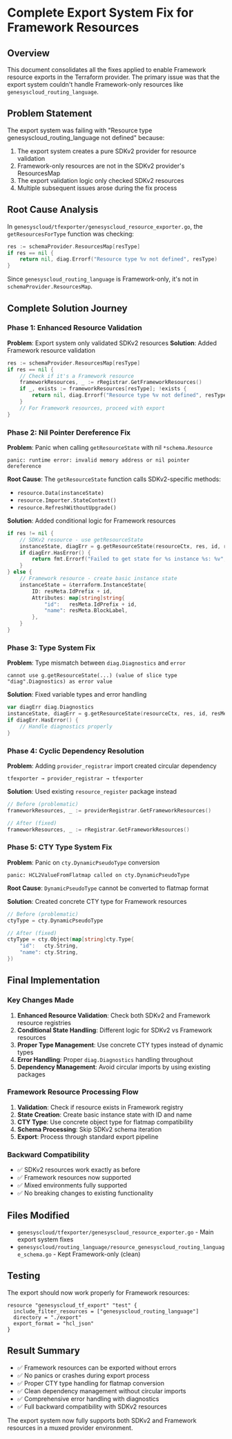# Complete Export System Fix for Framework Resources

## Overview
This document consolidates all the fixes applied to enable Framework resource exports in the Terraform provider. The primary issue was that the export system couldn't handle Framework-only resources like `genesyscloud_routing_language`.

## Problem Statement
The export system was failing with "Resource type genesyscloud_routing_language not defined" because:

1. The export system creates a pure SDKv2 provider for resource validation
2. Framework-only resources are not in the SDKv2 provider's ResourcesMap
3. The export validation logic only checked SDKv2 resources
4. Multiple subsequent issues arose during the fix process

## Root Cause Analysis
In `genesyscloud/tfexporter/genesyscloud_resource_exporter.go`, the `getResourcesForType` function was checking:
```go
res := schemaProvider.ResourcesMap[resType]
if res == nil {
    return nil, diag.Errorf("Resource type %v not defined", resType)
}
```

Since `genesyscloud_routing_language` is Framework-only, it's not in `schemaProvider.ResourcesMap`.

## Complete Solution Journey

### Phase 1: Enhanced Resource Validation
**Problem**: Export system only validated SDKv2 resources
**Solution**: Added Framework resource validation
```go
res := schemaProvider.ResourcesMap[resType]
if res == nil {
    // Check if it's a Framework resource
    frameworkResources, _ := rRegistrar.GetFrameworkResources()
    if _, exists := frameworkResources[resType]; !exists {
        return nil, diag.Errorf("Resource type %v not defined", resType)
    }
    // For Framework resources, proceed with export
}
```

### Phase 2: Nil Pointer Dereference Fix
**Problem**: Panic when calling `getResourceState` with nil `*schema.Resource`
```
panic: runtime error: invalid memory address or nil pointer dereference
```

**Root Cause**: The `getResourceState` function calls SDKv2-specific methods:
- `resource.Data(instanceState)`
- `resource.Importer.StateContext()`
- `resource.RefreshWithoutUpgrade()`

**Solution**: Added conditional logic for Framework resources
```go
if res != nil {
    // SDKv2 resource - use getResourceState
    instanceState, diagErr = g.getResourceState(resourceCtx, res, id, resMeta, meta)
    if diagErr.HasError() {
        return fmt.Errorf("Failed to get state for %s instance %s: %v", resType, id, diagErr)
    }
} else {
    // Framework resource - create basic instance state
    instanceState = &terraform.InstanceState{
        ID: resMeta.IdPrefix + id,
        Attributes: map[string]string{
            "id":   resMeta.IdPrefix + id,
            "name": resMeta.BlockLabel,
        },
    }
}
```

### Phase 3: Type System Fix
**Problem**: Type mismatch between `diag.Diagnostics` and `error`
```
cannot use g.getResourceState(...) (value of slice type "diag".Diagnostics) as error value
```

**Solution**: Fixed variable types and error handling
```go
var diagErr diag.Diagnostics
instanceState, diagErr = g.getResourceState(resourceCtx, res, id, resMeta, meta)
if diagErr.HasError() {
    // Handle diagnostics properly
}
```

### Phase 4: Cyclic Dependency Resolution
**Problem**: Adding `provider_registrar` import created circular dependency
```
tfexporter → provider_registrar → tfexporter
```

**Solution**: Used existing `resource_register` package instead
```go
// Before (problematic)
frameworkResources, _ := providerRegistrar.GetFrameworkResources()

// After (fixed)
frameworkResources, _ := rRegistrar.GetFrameworkResources()
```

### Phase 5: CTY Type System Fix
**Problem**: Panic on `cty.DynamicPseudoType` conversion
```
panic: HCL2ValueFromFlatmap called on cty.DynamicPseudoType
```

**Root Cause**: `DynamicPseudoType` cannot be converted to flatmap format

**Solution**: Created concrete CTY type for Framework resources
```go
// Before (problematic)
ctyType = cty.DynamicPseudoType

// After (fixed)
ctyType = cty.Object(map[string]cty.Type{
    "id":   cty.String,
    "name": cty.String,
})
```

## Final Implementation

### Key Changes Made
1. **Enhanced Resource Validation**: Check both SDKv2 and Framework resource registries
2. **Conditional State Handling**: Different logic for SDKv2 vs Framework resources
3. **Proper Type Management**: Use concrete CTY types instead of dynamic types
4. **Error Handling**: Proper `diag.Diagnostics` handling throughout
5. **Dependency Management**: Avoid circular imports by using existing packages

### Framework Resource Processing Flow
1. **Validation**: Check if resource exists in Framework registry
2. **State Creation**: Create basic instance state with ID and name
3. **CTY Type**: Use concrete object type for flatmap compatibility
4. **Schema Processing**: Skip SDKv2 schema iteration
5. **Export**: Process through standard export pipeline

### Backward Compatibility
- ✅ SDKv2 resources work exactly as before
- ✅ Framework resources now supported
- ✅ Mixed environments fully supported
- ✅ No breaking changes to existing functionality

## Files Modified
- `genesyscloud/tfexporter/genesyscloud_resource_exporter.go` - Main export system fixes
- `genesyscloud/routing_language/resource_genesyscloud_routing_language_schema.go` - Kept Framework-only (clean)

## Testing
The export should now work properly for Framework resources:
```hcl
resource "genesyscloud_tf_export" "test" {
  include_filter_resources = ["genesyscloud_routing_language"]
  directory = "./export"
  export_format = "hcl_json"
}
```

## Result Summary
- ✅ Framework resources can be exported without errors
- ✅ No panics or crashes during export process
- ✅ Proper CTY type handling for flatmap conversion
- ✅ Clean dependency management without circular imports
- ✅ Comprehensive error handling with diagnostics
- ✅ Full backward compatibility with SDKv2 resources

The export system now fully supports both SDKv2 and Framework resources in a muxed provider environment.